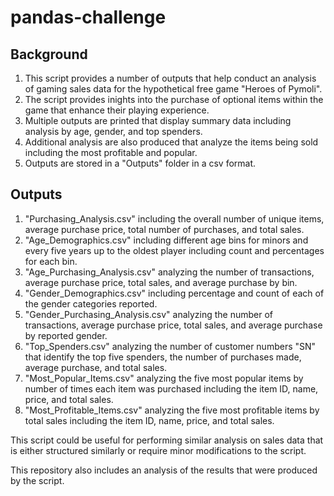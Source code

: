 # pandas-challenge

## Background
  1. This script provides a number of outputs that help conduct an analysis of gaming sales data for the hypothetical free game "Heroes of Pymoli".
  2. The script provides inights into the purchase of optional items within the game that enhance their playing experience.
  3. Multiple outputs are printed that display summary data including analysis by age, gender, and top spenders.
  4. Additional analysis are also produced that analyze the items being sold including the most profitable and popular.
  5. Outputs are stored in a "Outputs" folder in a csv format.

## Outputs
  1. "Purchasing_Analysis.csv" including the overall number of unique items, average purchase price, total number of purchases, and total sales.
  2. "Age_Demographics.csv" including different age bins for minors and every five years up to the oldest player including count and percentages for each bin.
  3. "Age_Purchasing_Analysis.csv" analyzing the number of transactions, average purchase price, total sales, and average purchase by bin.
  4. "Gender_Demographics.csv" including percentage and count of each of the gender categories reported.
  5. "Gender_Purchasing_Analysis.csv" analyzing the number of transactions, average purchase price, total sales, and average purchase by reported gender.
  6. "Top_Spenders.csv" analyzing the number of customer numbers "SN" that identify the top five spenders, the number of purchases made, average purchase, and total sales.
  7. "Most_Popular_Items.csv" analyzing the five most popular items by number of times each item was purchased including the item ID, name, price, and total sales.
  8. "Most_Profitable_Items.csv" analyzing the five most profitable items by total sales including the item ID, name, price, and total sales.

This script could be useful for performing similar analysis on sales data that is either structured similarly or require minor modifications to the script.

This repository also includes an analysis of the results that were produced by the script.
